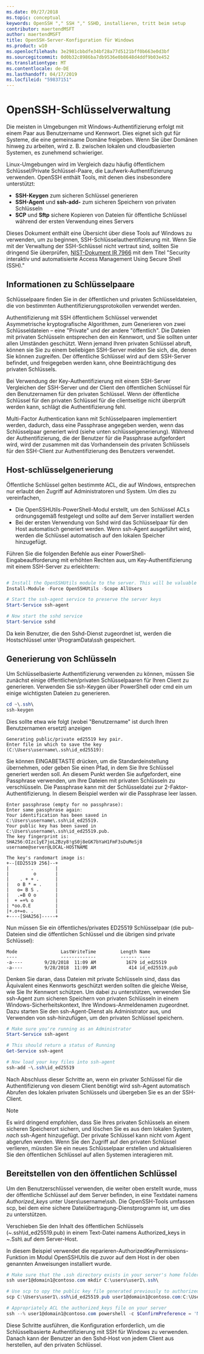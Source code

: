 ```yaml
---
ms.date: 09/27/2018
ms.topic: conceptual
keywords: OpenSSH "," SSH "," SSHD, installieren, tritt beim setup
contributor: maertendMSFT
author: maertendMSFT
title: OpenSSH-Server-Konfiguration für Windows
ms.product: w10
ms.openlocfilehash: 3e2981cbbdfe34bf28a77d5121bff0b663e0d3bf
ms.sourcegitcommit: 0d0b32c8986ba7db9536e0b8648d4ddf9b03e452
ms.translationtype: MT
ms.contentlocale: de-DE
ms.lasthandoff: 04/17/2019
ms.locfileid: "59837151"
---
```

# <a name="openssh-key-management"></a>OpenSSH-Schlüsselverwaltung

Die meisten in Umgebungen mit Windows-Authentifizierung erfolgt mit einem Paar aus Benutzername und Kennwort.
Dies eignet sich gut für Systeme, die eine gemeinsame Domäne freigeben. Wenn Sie über Domänen hinweg zu arbeiten, wird z. B. zwischen lokalen und cloudbasierten Systemen, es zunehmend schwieriger.

Linux-Umgebungen wird im Vergleich dazu häufig öffentlichem Schlüssel/Private Schlüssel-Paare, die Laufwerk-Authentifizierung verwenden.
OpenSSH enthält Tools, mit denen dies insbesondere unterstützt:

* __SSH-Keygen__ zum sicheren Schlüssel generieren
* __SSH-Agent__ und __ssh-add-__ zum sicheren Speichern von privaten Schlüsseln
* __SCP__ und __Sftp__ sichere Kopieren von Dateien für öffentliche Schlüssel während der ersten Verwendung eines Servers

Dieses Dokument enthält eine Übersicht über diese Tools auf Windows zu verwenden, um zu beginnen, SSH-Schlüsselauthentifizierung mit. Wenn Sie mit der Verwaltung der SSH-Schlüssel nicht vertraut sind, sollten Sie dringend Sie überprüfen, [NIST-Dokument IR 7966](http://nvlpubs.nist.gov/nistpubs/ir/2015/NIST.IR.7966.pdf) mit dem Titel "Security interaktiv und automatisierte Access Management Using Secure Shell (SSH)."

## <a name="about-key-pairs"></a>Informationen zu Schlüsselpaare

Schlüsselpaare finden Sie in der öffentlichen und privaten Schlüsseldateien, die von bestimmten Authentifizierungsprotokollen verwendet werden. 

Authentifizierung mit SSH öffentlichem Schlüssel verwendet Asymmetrische kryptografische Algorithmen, zum Generieren von zwei Schlüsseldateien – eine "Private" und der andere "öffentlich". Die Dateien mit privaten Schlüsseln entsprechen den ein Kennwort, und Sie sollten unter allen Umständen geschützt. Wenn jemand Ihren privaten Schlüssel abruft, können sie Sie zu einem beliebigen SSH-Server melden Sie sich, die, denen Sie können zugreifen. Der öffentliche Schlüssel wird auf dem SSH-Server befindet, und freigegeben werden kann, ohne Beeinträchtigung des privaten Schlüssels.

Bei Verwendung der Key-Authentifizierung mit einem SSH-Server Vergleichen der SSH-Server und der Client den öffentlichen Schlüssel für den Benutzernamen für den privaten Schlüssel. Wenn der öffentliche Schlüssel für den privaten Schlüssel für die clientseitige nicht überprüft werden kann, schlägt die Authentifizierung fehl. 

Multi-Factor Authentication kann mit Schlüsselpaaren implementiert werden, dadurch, dass eine Passphrase angegeben werden, wenn das Schlüsselpaar generiert wird (siehe unten schlüsselgenerierung). Während der Authentifizierung, die der Benutzer für die Passphrase aufgefordert wird, wird der zusammen mit das Vorhandensein des privaten Schlüssels für den SSH-Client zur Authentifizierung des Benutzers verwendet. 

## <a name="host-key-generation"></a>Host-schlüsselgenerierung

Öffentliche Schlüssel gelten bestimmte ACL, die auf Windows, entsprechen nur erlaubt den Zugriff auf Administratoren und System. Um dies zu vereinfachen, 

* Die OpenSSHUtils-PowerShell-Modul erstellt, um den Schlüssel ACLs ordnungsgemäß festgelegt und sollte auf dem Server installiert werden
* Bei der ersten Verwendung von Sshd wird das Schlüsselpaar für den Host automatisch generiert werden. Wenn ssh-Agent ausgeführt wird, werden die Schlüssel automatisch auf den lokalen Speicher hinzugefügt. 

Führen Sie die folgenden Befehle aus einer PowerShell-Eingabeaufforderung mit erhöhten Rechten aus, um Key-Authentifizierung mit einem SSH-Server zu erleichtern:

```powershell

# Install the OpenSSHUtils module to the server. This will be valuable when deploying user keys.
Install-Module -Force OpenSSHUtils -Scope AllUsers

# Start the ssh-agent service to preserve the server keys
Start-Service ssh-agent

# Now start the sshd service
Start-Service sshd
```

Da kein Benutzer, die den Sshd-Dienst zugeordnet ist, werden die Hostschlüssel unter \ProgramData\ssh gespeichert.


## <a name="user-key-generation"></a>Generierung von Schlüsseln

Um Schlüsselbasierte Authentifizierung verwenden zu können, müssen Sie zunächst einige öffentlichen/privaten Schlüsselpaaren für Ihren Client zu generieren. Verwenden Sie ssh-Keygen über PowerShell oder cmd ein um einige wichtigsten Dateien zu generieren.

```powershell
cd ~\.ssh\
ssh-keygen
```

Dies sollte etwa wie folgt (wobei "Benutzername" ist durch Ihren Benutzernamen ersetzt) anzeigen

```
Generating public/private ed25519 key pair.
Enter file in which to save the key (C:\Users\username\.ssh\id_ed25519):
```

Sie können EINGABETASTE drücken, um die Standardeinstellung übernehmen, oder geben Sie einen Pfad, in dem Sie Ihre Schlüssel generiert werden soll. An diesem Punkt werden Sie aufgefordert, eine Passphrase verwenden, um Ihre Dateien mit privaten Schlüsseln zu verschlüsseln.
Die Passphrase kann mit der Schlüsseldatei zur 2-Faktor-Authentifizierung. In diesem Beispiel werden wir die Passphrase leer lassen. 

```
Enter passphrase (empty for no passphrase): 
Enter same passphrase again: 
Your identification has been saved in C:\Users\username\.ssh\id_ed25519.
Your public key has been saved in C:\Users\username\.ssh\id_ed25519.pub.
The key fingerprint is: 
SHA256:OIzc1yE7joL2Bzy8!gS0j8eGK7bYaH1FmF3sDuMeSj8 username@server@LOCAL-HOSTNAME

The key's randomart image is:
+--[ED25519 256]--+
|        .        |
|         o       |
|    . + + .      |
|   o B * = .     |
|   o= B S .      |
|   .=B O o       |
|  + =+% o        |
| *oo.O.E         |
|+.o+=o. .        |
+----[SHA256]-----+
```

Nun müssen Sie ein öffentliches/privates ED25519 Schlüsselpaar (die pub-Dateien sind die öffentlichen Schlüssel und die übrigen sind private Schlüssel):

```
Mode                LastWriteTime         Length Name
----                -------------         ------ ----
-a----        9/28/2018  11:09 AM           1679 id_ed25519
-a----        9/28/2018  11:09 AM            414 id_ed25519.pub
```

Denken Sie daran, dass Dateien mit private Schlüsseln sind, dass das Äquivalent eines Kennworts geschützt werden sollten die gleiche Weise, wie Sie Ihr Kennwort schützen.
Um dabei zu unterstützen, verwenden Sie ssh-Agent zum sicheren Speichern von privaten Schlüsseln in einem Windows-Sicherheitskontext, Ihre Windows-Anmeldenamen zugeordnet. Dazu starten Sie den ssh-Agent-Dienst als Administrator aus, und Verwenden von ssh-hinzufügen, um den privaten Schlüssel speichern. 

```powershell
# Make sure you're running as an Administrator
Start-Service ssh-agent

# This should return a status of Running
Get-Service ssh-agent

# Now load your key files into ssh-agent
ssh-add ~\.ssh\id_ed25519

```

Nach Abschluss dieser Schritte an, wenn ein privater Schlüssel für die Authentifizierung von diesem Client benötigt wird ssh-Agent automatisch Abrufen des lokalen privaten Schlüssels und übergeben Sie es an der SSH-Client.

> [!NOTE]
> Es wird dringend empfohlen, dass Sie Ihres privaten Schlüssels an einem sicheren Speicherort sichern, und löschen Sie es aus dem lokalen System, *nach* ssh-Agent hinzugefügt.
> Der private Schlüssel kann nicht vom Agent abgerufen werden.
> Wenn Sie den Zugriff auf den privaten Schlüssel verlieren, müssten Sie ein neues Schlüsselpaar erstellen und aktualisieren Sie den öffentlichen Schlüssel auf allen Systemen interagieren mit.

## <a name="deploying-the-public-key"></a>Bereitstellen von den öffentlichen Schlüssel

Um den Benutzerschlüssel verwenden, die weiter oben erstellt wurde, muss der öffentliche Schlüssel auf dem Server befinden, in eine Textdatei namens *Authorized_keys* unter Users\username\ssh. Die OpenSSH-Tools umfassen scp, bei dem eine sichere Dateiübertragung-Dienstprogramm ist, um dies zu unterstützen.

Verschieben Sie den Inhalt des öffentlichen Schlüssels (~\.ssh\id_ed25519.pub) in einem Text-Datei namens Authorized_keys in ~\.Ssh\ auf dem Server-Host.

In diesem Beispiel verwendet die reparieren-AuthorizedKeyPermissions-Funktion im Modul OpenSSHUtils die zuvor auf dem Host in der oben genannten Anweisungen installiert wurde.

```powershell
# Make sure that the .ssh directory exists in your server's home folder
ssh user1@domain1@contoso.com mkdir C:\users\user1\.ssh\

# Use scp to opy the public key file generated previously to authorized_keys on your server
scp C:\Users\user1\.ssh\id_ed25519.pub user1@domain1@contoso.com:C:\Users\user1\.ssh\authorized_keys

# Appropriately ACL the authorized_keys file on your server  
ssh --% user1@domain1@contoso.com powershell -c $ConfirmPreference = 'None'; Repair-AuthorizedKeyPermission C:\Users\user1\.ssh\authorized_keys
```

Diese Schritte ausführen, die Konfiguration erforderlich, um die Schlüsselbasierte Authentifizierung mit SSH für Windows zu verwenden.
Danach kann der Benutzer an den Sshd-Host von jedem Client aus herstellen, auf den privaten Schlüssel.


